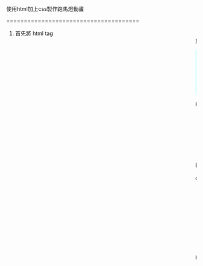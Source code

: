 使用html加上css製作跑馬燈動畫

======================================
1. 首先將 html tag <marquee> 放到跑馬燈所在的DOM節點裡頭
EX: HTML TAG長這樣:
<!-- HTML Code -->
<marquee class="marquee" direction="left" scrollamount="50" behavior="scroll">Scrolling text...</marquee>

HTML屬性說明:
* class:讓此html tag可以藉由這個屬性受到css語法操控
* direction:控制此動畫移動的方向
* scrollamount:控制動畫移動的速度 (1~100數字越大越快)
* behavior:動畫的行為 (有scroll、alternate、slide三種)
=======================================

2. 再來將css語法放入HEAD裡頭即可完成操作

EX: CSS 語法範例:
<style type="text/css" scoped>
.marquee {
font-family:'Comic Sans MS';
font-size:2em;
line-height:1.3em;
color:#330099;
background-color:#CCFFFF;
padding:1.5em;
}
</style>

css屬性說明:
* font-family:控制字型
* font-size:字體大小
* line-height:字體高度 (在此高度分成兩種單位:px以及em, em是一個浮動單位取決於他的父節點的字體大小。比如父節點的字體大小是10px，那麼0.5em就是5px。)
* color:字體顏色，使用16進位編碼來表示
* background-color:背景顏色，表示方式同color
* padding:圍繞字體的空白處
* position:擺放節點的位置
* bottom:該節點與父節點的底部的距離

position屬性說明參照以下網址:
https://zh-tw.learnlayout.com/position.html



